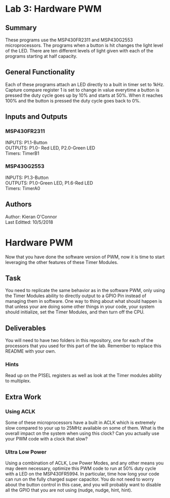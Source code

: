 # Lab 3: Hardware PWM

## Summary
 These programs use the MSP430FR2311 and MSP430G2553 microprocessors. The programs when a button is hit changes the light level of the LED. There are ten different levels of light given with each of the programs starting at half capacity.

## General Functionality
 Each of these programs attach an LED directly to a built in timer set to 1kHz. Capture compare register 1 is set to change in value everytime a button is pressed the duty cycle goes up by 10% and starts at 50%. When it reaches 100% and the button is pressed the duty cycle goes back to 0%.
 
## Inputs and Outputs

### MSP430FR2311
 INPUTS: P1.1-Button  
 OUTPUTS: P1.0- Red LED, P2.0-Green LED  
 Timers: TimerB1
 
### MSP430G2553
 INPUTS: P1.3-Button  
 OUTPUTS: P1.0-Green LED, P1.6-Red LED  
 Timers: TimerA0
 
## Authors

   Author: Kieran O'Connor  
   Last Editted: 10/5/2018
   
# Hardware PWM
Now that you have done the software version of PWM, now it is time to start leveraging the other features of these Timer Modules.

## Task
You need to replicate the same behavior as in the software PWM, only using the Timer Modules ability to directly output to a GPIO Pin instead of managing them in software. One way to thing about what should happen is that unless your are doing some other things in your code, your system should initialize, set the Timer Modules, and then turn off the CPU.

## Deliverables
You will need to have two folders in this repository, one for each of the processors that you used for this part of the lab. Remember to replace this README with your own.

### Hints
Read up on the P1SEL registers as well as look at the Timer modules ability to multiplex.

## Extra Work
### Using ACLK
Some of these microprocessors have a built in ACLK which is extremely slow compared to your up to 25MHz available on some of them. What is the overall impact on the system when using this clock? Can you actually use your PWM code with a clock that slow?

### Ultra Low Power
Using a combination of ACLK, Low Power Modes, and any other means you may deem necessary, optimize this PWM code to run at 50% duty cycle with a LED on the MSP430FR5994. In particular, time how long your code can run on the fully charged super capacitor. You do not need to worry about the button control in this case, and you will probably want to disable all the GPIO that you are not using (nudge, nudge, hint, hint).
